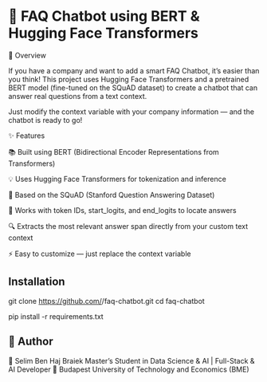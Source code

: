 # 🧠 FAQ Chatbot using BERT & Hugging Face Transformers


🚀 Overview

If you have a company and want to add a smart FAQ Chatbot, it’s easier than you think!
This project uses Hugging Face Transformers and a pretrained BERT model (fine-tuned on the SQuAD dataset) to create a chatbot that can answer real questions from a text context.

Just modify the context variable with your company information — and the chatbot is ready to go! 

✨ Features

📚 Built using BERT (Bidirectional Encoder Representations from Transformers)

💡 Uses Hugging Face Transformers for tokenization and inference

🧩 Based on the SQuAD (Stanford Question Answering Dataset)

🔢 Works with token IDs, start_logits, and end_logits to locate answers

🔍 Extracts the most relevant answer span directly from your custom text context

⚡ Easy to customize — just replace the context variable

## Installation
git clone https://github.com/<your-username>/faq-chatbot.git
cd faq-chatbot

pip install -r requirements.txt



## 💬 Author

👤 Selim Ben Haj Braiek
Master’s Student in Data Science & AI | Full-Stack & AI Developer
📍 Budapest University of Technology and Economics (BME)
